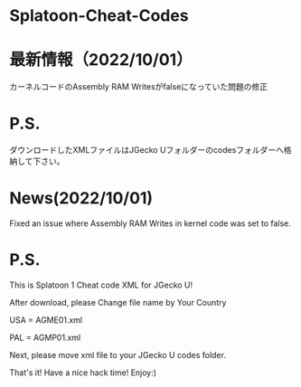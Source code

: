 # Splatoon-Cheat-Codes

# 最新情報（2022/10/01）

カーネルコードのAssembly RAM Writesがfalseになっていた問題の修正

# P.S.
ダウンロードしたXMLファイルはJGecko Uフォルダーのcodesフォルダーへ格納して下さい。

# News(2022/10/01)

Fixed an issue where Assembly RAM Writes in kernel code was set to false.

# P.S.
This is Splatoon 1 Cheat code XML for JGecko U!

After download, please Change file name by Your Country


USA = AGME01.xml

PAL = AGMP01.xml


Next, please move xml file to your JGecko U codes folder.

That's it! Have a nice hack time!
Enjoy:)